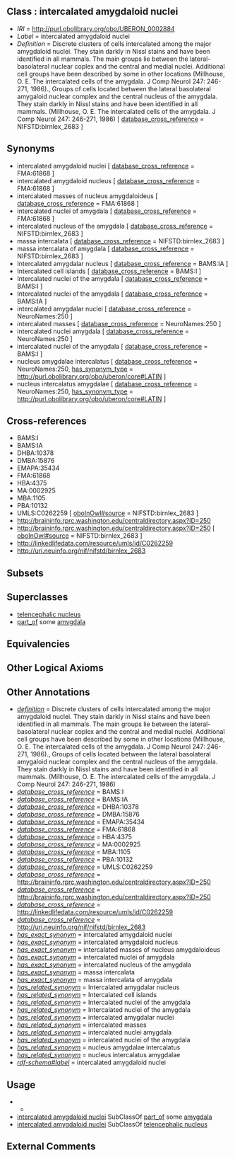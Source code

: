 
## Class : intercalated amygdaloid nuclei

 * *IRI* = http://purl.obolibrary.org/obo/UBERON_0002884
 * *Label* = intercalated amygdaloid nuclei
 * *Definition* = Discrete clusters of cells intercalated among the major amygdaloid nuclei. They stain darkly in Nissl stains and have been identified in all mammals. The main groups lie between the lateral-basolateral nuclear coplex and the central and medial nuclei. Additional cell groups have been described by some in other locations (Millhouse, O. E. The intercalated cells of the amygdala. J Comp Neurol 247: 246-271, 1986)., Groups of cells located between the lateral basolateral amygaloid nuclear complex and the central nucleus of the amygdala. They stain darkly in Nissl stains and have been identified in all mammals. (Millhouse, O. E. The intercalated cells of the amygdala. J Comp Neurol 247: 246-271, 1986) [ [database_cross_reference](../../ef/oboInOwl#hasDbXref.md) = NIFSTD:birnlex_2683 ]

## Synonyms

 * intercalated amygdaloid nuclei [ [database_cross_reference](../../ef/oboInOwl#hasDbXref.md) = FMA:61868 ]
 * intercalated amygdaloid nucleus [ [database_cross_reference](../../ef/oboInOwl#hasDbXref.md) = FMA:61868 ]
 * intercalated masses of nucleus amygdaloideus [ [database_cross_reference](../../ef/oboInOwl#hasDbXref.md) = FMA:61868 ]
 * intercalated nuclei of amygdala [ [database_cross_reference](../../ef/oboInOwl#hasDbXref.md) = FMA:61868 ]
 * intercalated nucleus of the amygdala [ [database_cross_reference](../../ef/oboInOwl#hasDbXref.md) = NIFSTD:birnlex_2683 ]
 * massa intercalata [ [database_cross_reference](../../ef/oboInOwl#hasDbXref.md) = NIFSTD:birnlex_2683 ]
 * massa intercalata of amygdala [ [database_cross_reference](../../ef/oboInOwl#hasDbXref.md) = NIFSTD:birnlex_2683 ]
 * Intercalated amygdalar nucleus [ [database_cross_reference](../../ef/oboInOwl#hasDbXref.md) = BAMS:IA ]
 * Intercalated cell islands [ [database_cross_reference](../../ef/oboInOwl#hasDbXref.md) = BAMS:I ]
 * Intercalated nuclei of the amygdala [ [database_cross_reference](../../ef/oboInOwl#hasDbXref.md) = BAMS:I ]
 * Intercalated nuclei of the amygdala [ [database_cross_reference](../../ef/oboInOwl#hasDbXref.md) = BAMS:IA ]
 * intercalated amygdalar nuclei [ [database_cross_reference](../../ef/oboInOwl#hasDbXref.md) = NeuroNames:250 ]
 * intercalated masses [ [database_cross_reference](../../ef/oboInOwl#hasDbXref.md) = NeuroNames:250 ]
 * intercalated nuclei amygdala [ [database_cross_reference](../../ef/oboInOwl#hasDbXref.md) = NeuroNames:250 ]
 * intercalated nuclei of the amygdala [ [database_cross_reference](../../ef/oboInOwl#hasDbXref.md) = BAMS:I ]
 * nucleus amygdalae intercalatus [ [database_cross_reference](../../ef/oboInOwl#hasDbXref.md) = NeuroNames:250, [has_synonym_type](../../pe/oboInOwl#hasSynonymType.md) = http://purl.obolibrary.org/obo/uberon/core#LATIN ]
 * nucleus intercalatus amygdalae [ [database_cross_reference](../../ef/oboInOwl#hasDbXref.md) = NeuroNames:250, [has_synonym_type](../../pe/oboInOwl#hasSynonymType.md) = http://purl.obolibrary.org/obo/uberon/core#LATIN ]

## Cross-references

 * BAMS:I
 * BAMS:IA
 * DHBA:10378
 * DMBA:15876
 * EMAPA:35434
 * FMA:61868
 * HBA:4375
 * MA:0002925
 * MBA:1105
 * PBA:10132
 * UMLS:C0262259 [ [oboInOwl#source](../../ce/oboInOwl#source.md) = NIFSTD:birnlex_2683 ]
 * http://braininfo.rprc.washington.edu/centraldirectory.aspx?ID=250
 * http://braininfo.rprc.washington.edu/centraldirectory.aspx?ID=250 [ [oboInOwl#source](../../ce/oboInOwl#source.md) = NIFSTD:birnlex_2683 ]
 * http://linkedlifedata.com/resource/umls/id/C0262259
 * http://uri.neuinfo.org/nif/nifstd/birnlex_2683

## Subsets


## Superclasses

 * [telencephalic nucleus](../../UBERON/63/UBERON_0009663.md)
 * [part_of](../../BFO/50/BFO_0000050.md) some [amygdala](../../UBERON/76/UBERON_0001876.md)

## Equivalencies


## Other Logical Axioms


## Other Annotations

 * *[definition](../../IAO/15/IAO_0000115.md)* = Discrete clusters of cells intercalated among the major amygdaloid nuclei. They stain darkly in Nissl stains and have been identified in all mammals. The main groups lie between the lateral-basolateral nuclear coplex and the central and medial nuclei. Additional cell groups have been described by some in other locations (Millhouse, O. E. The intercalated cells of the amygdala. J Comp Neurol 247: 246-271, 1986)., Groups of cells located between the lateral basolateral amygaloid nuclear complex and the central nucleus of the amygdala. They stain darkly in Nissl stains and have been identified in all mammals. (Millhouse, O. E. The intercalated cells of the amygdala. J Comp Neurol 247: 246-271, 1986)
 * *[database_cross_reference](../../ef/oboInOwl#hasDbXref.md)* = BAMS:I
 * *[database_cross_reference](../../ef/oboInOwl#hasDbXref.md)* = BAMS:IA
 * *[database_cross_reference](../../ef/oboInOwl#hasDbXref.md)* = DHBA:10378
 * *[database_cross_reference](../../ef/oboInOwl#hasDbXref.md)* = DMBA:15876
 * *[database_cross_reference](../../ef/oboInOwl#hasDbXref.md)* = EMAPA:35434
 * *[database_cross_reference](../../ef/oboInOwl#hasDbXref.md)* = FMA:61868
 * *[database_cross_reference](../../ef/oboInOwl#hasDbXref.md)* = HBA:4375
 * *[database_cross_reference](../../ef/oboInOwl#hasDbXref.md)* = MA:0002925
 * *[database_cross_reference](../../ef/oboInOwl#hasDbXref.md)* = MBA:1105
 * *[database_cross_reference](../../ef/oboInOwl#hasDbXref.md)* = PBA:10132
 * *[database_cross_reference](../../ef/oboInOwl#hasDbXref.md)* = UMLS:C0262259
 * *[database_cross_reference](../../ef/oboInOwl#hasDbXref.md)* = http://braininfo.rprc.washington.edu/centraldirectory.aspx?ID=250
 * *[database_cross_reference](../../ef/oboInOwl#hasDbXref.md)* = http://braininfo.rprc.washington.edu/centraldirectory.aspx?ID=250
 * *[database_cross_reference](../../ef/oboInOwl#hasDbXref.md)* = http://linkedlifedata.com/resource/umls/id/C0262259
 * *[database_cross_reference](../../ef/oboInOwl#hasDbXref.md)* = http://uri.neuinfo.org/nif/nifstd/birnlex_2683
 * *[has_exact_synonym](../../ym/oboInOwl#hasExactSynonym.md)* = intercalated amygdaloid nuclei
 * *[has_exact_synonym](../../ym/oboInOwl#hasExactSynonym.md)* = intercalated amygdaloid nucleus
 * *[has_exact_synonym](../../ym/oboInOwl#hasExactSynonym.md)* = intercalated masses of nucleus amygdaloideus
 * *[has_exact_synonym](../../ym/oboInOwl#hasExactSynonym.md)* = intercalated nuclei of amygdala
 * *[has_exact_synonym](../../ym/oboInOwl#hasExactSynonym.md)* = intercalated nucleus of the amygdala
 * *[has_exact_synonym](../../ym/oboInOwl#hasExactSynonym.md)* = massa intercalata
 * *[has_exact_synonym](../../ym/oboInOwl#hasExactSynonym.md)* = massa intercalata of amygdala
 * *[has_related_synonym](../../ym/oboInOwl#hasRelatedSynonym.md)* = Intercalated amygdalar nucleus
 * *[has_related_synonym](../../ym/oboInOwl#hasRelatedSynonym.md)* = Intercalated cell islands
 * *[has_related_synonym](../../ym/oboInOwl#hasRelatedSynonym.md)* = Intercalated nuclei of the amygdala
 * *[has_related_synonym](../../ym/oboInOwl#hasRelatedSynonym.md)* = Intercalated nuclei of the amygdala
 * *[has_related_synonym](../../ym/oboInOwl#hasRelatedSynonym.md)* = intercalated amygdalar nuclei
 * *[has_related_synonym](../../ym/oboInOwl#hasRelatedSynonym.md)* = intercalated masses
 * *[has_related_synonym](../../ym/oboInOwl#hasRelatedSynonym.md)* = intercalated nuclei amygdala
 * *[has_related_synonym](../../ym/oboInOwl#hasRelatedSynonym.md)* = intercalated nuclei of the amygdala
 * *[has_related_synonym](../../ym/oboInOwl#hasRelatedSynonym.md)* = nucleus amygdalae intercalatus
 * *[has_related_synonym](../../ym/oboInOwl#hasRelatedSynonym.md)* = nucleus intercalatus amygdalae
 * *[rdf-schema#label](../../el/rdf-schema#label.md)* = intercalated amygdaloid nuclei

## Usage

 * -
 * [intercalated amygdaloid nuclei](../../UBERON/84/UBERON_0002884.md) SubClassOf [part_of](../../BFO/50/BFO_0000050.md) some [amygdala](../../UBERON/76/UBERON_0001876.md)
 * [intercalated amygdaloid nuclei](../../UBERON/84/UBERON_0002884.md) SubClassOf [telencephalic nucleus](../../UBERON/63/UBERON_0009663.md)

## External Comments

